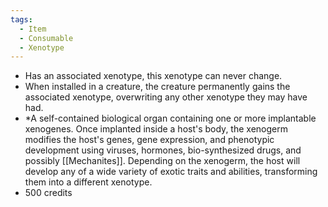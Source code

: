 ```yaml
---
tags:
  - Item
  - Consumable
  - Xenotype
---
```

- Has an associated xenotype, this xenotype can never change.
- When installed in a creature, the creature permanently gains the associated xenotype, overwriting any other xenotype they may have had.
- *A self-contained biological organ containing one or more implantable xenogenes. Once implanted inside a host's body, the xenogerm modifies the host's genes, gene expression, and phenotypic development using viruses, hormones, bio-synthesized drugs, and possibly [[Mechanites]]. Depending on the xenogerm, the host will develop any of a wide variety of exotic traits and abilities, transforming them into a different xenotype.
- 500 credits